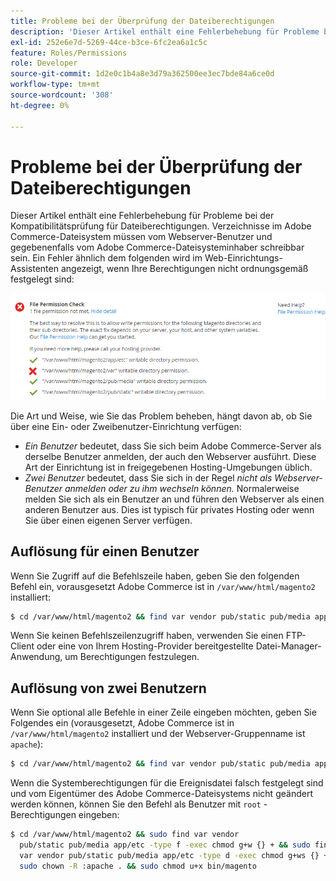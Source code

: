 ```yaml
---
title: Probleme bei der Überprüfung der Dateiberechtigungen
description: 'Dieser Artikel enthält eine Fehlerbehebung für Probleme bei der Kompatibilitätsprüfung für Dateiberechtigungen. Verzeichnisse im Adobe Commerce-Dateisystem müssen vom Webserver-Benutzer und gegebenenfalls vom Adobe Commerce-Dateisysteminhaber schreibbar sein. Ein Fehler ähnlich dem folgenden wird im Web-Einrichtungs-Assistenten angezeigt, wenn Ihre Berechtigungen nicht ordnungsgemäß festgelegt sind:'
exl-id: 252e6e7d-5269-44ce-b3ce-6fc2ea6a1c5c
feature: Roles/Permissions
role: Developer
source-git-commit: 1d2e0c1b4a8e3d79a362500ee3ec7bde84a6ce0d
workflow-type: tm+mt
source-wordcount: '308'
ht-degree: 0%

---
```


# Probleme bei der Überprüfung der Dateiberechtigungen

Dieser Artikel enthält eine Fehlerbehebung für Probleme bei der Kompatibilitätsprüfung für Dateiberechtigungen. Verzeichnisse im Adobe Commerce-Dateisystem müssen vom Webserver-Benutzer und gegebenenfalls vom Adobe Commerce-Dateisysteminhaber schreibbar sein. Ein Fehler ähnlich dem folgenden wird im Web-Einrichtungs-Assistenten angezeigt, wenn Ihre Berechtigungen nicht ordnungsgemäß festgelegt sind:

![install_rc_file-perms.png](assets/install_rc_file-perms.png)

Die Art und Weise, wie Sie das Problem beheben, hängt davon ab, ob Sie über eine Ein- oder Zweibenutzer-Einrichtung verfügen:

* *Ein Benutzer* bedeutet, dass Sie sich beim Adobe Commerce-Server als derselbe Benutzer anmelden, der auch den Webserver ausführt. Diese Art der Einrichtung ist in freigegebenen Hosting-Umgebungen üblich.
* *Zwei Benutzer* bedeutet, dass Sie sich in der Regel *nicht als Webserver-Benutzer anmelden oder zu ihm wechseln können.* Normalerweise melden Sie sich als ein Benutzer an und führen den Webserver als einen anderen Benutzer aus. Dies ist typisch für privates Hosting oder wenn Sie über einen eigenen Server verfügen.

## Auflösung für einen Benutzer

Wenn Sie Zugriff auf die Befehlszeile haben, geben Sie den folgenden Befehl ein, vorausgesetzt Adobe Commerce ist in `/var/www/html/magento2` installiert:

```bash
$ cd /var/www/html/magento2 && find var vendor pub/static pub/media app/etc -type f -exec chmod g+w {} + && find var vendor pub/static pub/media app/etc -type d -exec chmod g+w {} + && chmod u+x bin/magento
```

Wenn Sie keinen Befehlszeilenzugriff haben, verwenden Sie einen FTP-Client oder eine von Ihrem Hosting-Provider bereitgestellte Datei-Manager-Anwendung, um Berechtigungen festzulegen.

## Auflösung von zwei Benutzern

Wenn Sie optional alle Befehle in einer Zeile eingeben möchten, geben Sie Folgendes ein (vorausgesetzt, Adobe Commerce ist in `/var/www/html/magento2` installiert und der Webserver-Gruppenname ist `apache`):

```bash
$ cd /var/www/html/magento2 && find var vendor pub/static pub/media app/etc -type f -exec chmod g+w {} + && find var vendor pub/static pub/media app/etc -type d -exec chmod g+ws {} + && chown -R :apache . && chmod u+x bin/magento
```

Wenn die Systemberechtigungen für die Ereignisdatei falsch festgelegt sind und vom Eigentümer des Adobe Commerce-Dateisystems nicht geändert werden können, können Sie den Befehl als Benutzer mit `root` -Berechtigungen eingeben:

```bash
$ cd /var/www/html/magento2 && sudo find var vendor
  pub/static pub/media app/etc -type f -exec chmod g+w {} + && sudo find
  var vendor pub/static pub/media app/etc -type d -exec chmod g+ws {} + &&
  sudo chown -R :apache . && sudo chmod u+x bin/magento
```
